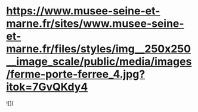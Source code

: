 # https://www.musee-seine-et-marne.fr/sites/www.musee-seine-et-marne.fr/files/styles/img__250x250__image_scale/public/media/images/ferme-porte-ferree_4.jpg?itok=7GvQKdy4

![](
